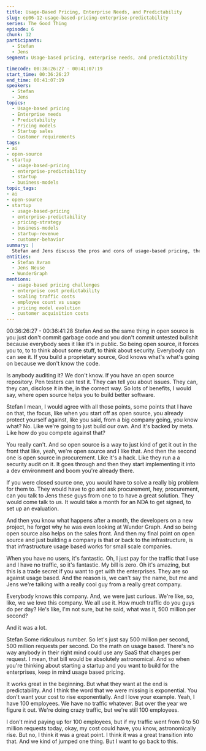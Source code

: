 ```yaml
---
title: Usage-Based Pricing, Enterprise Needs, and Predictability
slug: ep06-12-usage-based-pricing-enterprise-predictability
series: The Good Thing
episode: 6
chunk: 12
participants:
  - Stefan
  - Jens
segment: Usage-based pricing, enterprise needs, and predictability

timecode: 00:36:26:27 - 00:41:07:19
start_time: 00:36:26:27
end_time: 00:41:07:19
speakers:
  - Stefan
  - Jens
topics:
  - Usage-based pricing
  - Enterprise needs
  - Predictability
  - Pricing models
  - Startup sales
  - Customer requirements
tags:
- ai
- open-source
- startup
  - usage-based-pricing
  - enterprise-predictability
  - startup
  - business-models
topic_tags:
- ai
- open-source
- startup
  - usage-based-pricing
  - enterprise-predictability
  - pricing-strategy
  - business-models
  - startup-revenue
  - customer-behavior
summary: |
  Stefan and Jens discuss the pros and cons of usage-based pricing, the needs of enterprise customers, and the importance of predictability in pricing models for successful sales and adoption.
entities:
  - Stefan Avram
  - Jens Neuse
  - WunderGraph
mentions:
  - usage-based pricing challenges
  - enterprise cost predictability
  - scaling traffic costs
  - employee count vs usage
  - pricing model evolution
  - customer acquisition costs
---
```


00:36:26:27 - 00:36:41:28
Stefan
And so the same thing in open source is you just don't commit garbage code and you don't
commit untested bullshit because everybody sees it like it's in public. So being open source, it
forces you to, to to think about some stuff, to think about security. Everybody can can see it. If
you build a proprietary source, God knows what's what's going on because we don't know the
code.

Is anybody auditing it? We don't know. If you have an open source repository. Pen testers can
test it. They can tell you about issues. They can, they can, disclose it in the, in the correct way.
So lots of benefits, I would say, where open source helps you to build better software.

Stefan
I mean, I would agree with all those points, some points that I have on that, the focus, like when
you start off as open source, you already protect yourself against, like you said, from a big
company going, you know what? No. Like we're going to just build our own. And it's backed by
meta. Like how do you compete against that?

You really can't. And so open source is a way to just kind of get it out in the front that like, yeah,
we're open source and I like that. And then the second one is open source in procurement. Like
it's a hack. Like they run a a security audit on it. It goes through and then they start
implementing it into a dev environment and boom you're already there.

If you were closed source one, you would have to solve a really big problem for them to. They
would have to go and ask procurement, hey, procurement, can you talk to Jens these guys from
one to to have a great solution. They would come talk to us. It would take a month for an NDA to
get signed, to set up an evaluation.

And then you know what happens after a month, the developers on a new project, he forgot why
he was even looking at Wunder Graph. And so being open source also helps on the sales front.
And then my final point on open source and just building a company is that or back to the
infrastructure, is that infrastructure usage based works for small scale companies.

When you have no users, it's fantastic. Oh, I just pay for the traffic that I use and I have no
traffic, so it's fantastic. My bill is zero. Oh it's amazing, but this is a trade secret if you want to
get with the enterprises. They are so against usage based. And the reason is, we can't say the
name, but me and Jens we're talking with a really cool guy from a really great company.

Everybody knows this company. And, we were just curious. We're like, so, like, we we love this
company. We all use it. How much traffic do you guys do per day? He's like, I'm not sure, but he
said, what was it, 500 million per second?

And it was a lot.

Stefan
Some ridiculous number. So let's just say 500 million per second, 500 million requests per
second. Do the math on usage based. There's no way anybody in their right mind could use any
SaaS that charges per request. I mean, that bill would be absolutely astronomical. And so when
you're thinking about starting a startup and you want to build for the enterprises, keep in mind
usage based pricing.

It works great in the beginning. But what they want at the end is predictability. And I think the
word that we were missing is exponential. You don't want your cost to rise exponentially. And I
love your example. Yeah, I have 100 employees. We have no traffic whatever. But over the year
we figure it out. We're doing crazy traffic, but we're still 100 employees.

I don't mind paying up for 100 employees, but if my traffic went from 0 to 50 million requests
today, okay, my cost could have, you know, astronomically rise. But no, I think it was a great
point. I think it was a great transition into that. And we kind of jumped one thing. But I want to go
back to this.